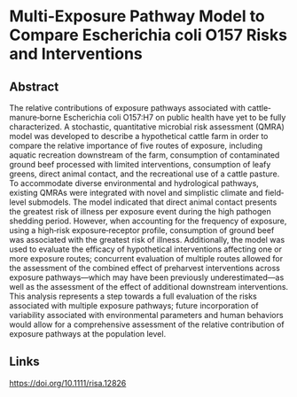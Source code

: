 # Multi‐Exposure Pathway Model to Compare Escherichia coli O157 Risks and Interventions 

## Abstract

The relative contributions of exposure pathways associated with cattle‐manure‐borne Escherichia coli O157:H7 on public health have yet to be fully characterized. A stochastic, quantitative microbial risk assessment (QMRA) model was developed to describe a hypothetical cattle farm in order to compare the relative importance of five routes of exposure, including aquatic recreation downstream of the farm, consumption of contaminated ground beef processed with limited interventions, consumption of leafy greens, direct animal contact, and the recreational use of a cattle pasture. To accommodate diverse environmental and hydrological pathways, existing QMRAs were integrated with novel and simplistic climate and field‐level submodels. The model indicated that direct animal contact presents the greatest risk of illness per exposure event during the high pathogen shedding period. However, when accounting for the frequency of exposure, using a high‐risk exposure‐receptor profile, consumption of ground beef was associated with the greatest risk of illness. Additionally, the model was used to evaluate the efficacy of hypothetical interventions affecting one or more exposure routes; concurrent evaluation of multiple routes allowed for the assessment of the combined effect of preharvest interventions across exposure pathways—which may have been previously underestimated—as well as the assessment of the effect of additional downstream interventions. This analysis represents a step towards a full evaluation of the risks associated with multiple exposure pathways; future incorporation of variability associated with environmental parameters and human behaviors would allow for a comprehensive assessment of the relative contribution of exposure pathways at the population level.

## Links

https://doi.org/10.1111/risa.12826
